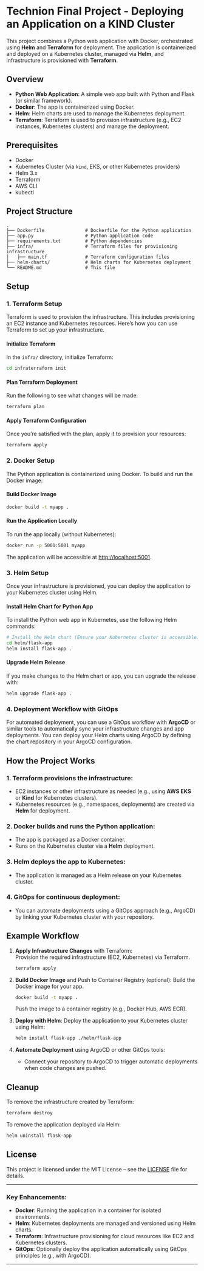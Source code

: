 # Technion Final Project - Deploying an Application on a KIND Cluster 

This project combines a Python web application with Docker, orchestrated using **Helm** and **Terraform** for deployment. The application is containerized and deployed on a Kubernetes cluster, managed via **Helm**, and infrastructure is provisioned with **Terraform**.

## Overview

- **Python Web Application**: A simple web app built with Python and Flask (or similar framework).
- **Docker**: The app is containerized using Docker.
- **Helm**: Helm charts are used to manage the Kubernetes deployment.
- **Terraform**: Terraform is used to provision infrastructure (e.g., EC2 instances, Kubernetes clusters) and manage the deployment.

## Prerequisites

- Docker
- Kubernetes Cluster (via `kind`, EKS, or other Kubernetes providers)
- Helm 3.x
- Terraform
- AWS CLI
- kubectl

## Project Structure

```plaintext
.
├── Dockerfile               # Dockerfile for the Python application
├── app.py                   # Python application code
├── requirements.txt         # Python dependencies
├── infra/                   # Terraform files for provisioning infrastructure
│   ├── main.tf              # Terraform configuration files
├── helm-charts/             # Helm charts for Kubernetes deployment
└── README.md                # This file
```

## Setup

### 1. **Terraform Setup**

Terraform is used to provision the infrastructure. This includes provisioning an EC2 instance and Kubernetes resources. Here’s how you can use Terraform to set up your infrastructure.

#### Initialize Terraform

In the `infra/` directory, initialize Terraform:

```bash
cd infraterraform init
```

#### Plan Terraform Deployment

Run the following to see what changes will be made:

```bash
terraform plan
```

#### Apply Terraform Configuration

Once you’re satisfied with the plan, apply it to provision your resources:

```bash
terraform apply
```

### 2. **Docker Setup**

The Python application is containerized using Docker. To build and run the Docker image:

#### Build Docker Image

```bash
docker build -t myapp .
```

#### Run the Application Locally

To run the app locally (without Kubernetes):

```bash
docker run -p 5001:5001 myapp
```

The application will be accessible at [http://localhost:5001](http://localhost:5001).

### 3. **Helm Setup**

Once your infrastructure is provisioned, you can deploy the application to your Kubernetes cluster using Helm.

#### Install Helm Chart for Python App

To install the Python web app in Kubernetes, use the following Helm commands:

```bash
# Install the Helm chart (Ensure your Kubernetes cluster is accessible)
cd helm/flask-app
helm install flask-app .
```

#### Upgrade Helm Release

If you make changes to the Helm chart or app, you can upgrade the release with:

```bash
helm upgrade flask-app .
```

### 4. **Deployment Workflow with GitOps**

For automated deployment, you can use a GitOps workflow with **ArgoCD** or similar tools to automatically sync your infrastructure changes and app deployments. You can deploy your Helm charts using ArgoCD by defining the chart repository in your ArgoCD configuration.

## How the Project Works

### 1. **Terraform** provisions the infrastructure:
- EC2 instances or other infrastructure as needed (e.g., using **AWS EKS** or **Kind** for Kubernetes clusters).
- Kubernetes resources (e.g., namespaces, deployments) are created via **Helm** for deployment.

### 2. **Docker** builds and runs the Python application:
- The app is packaged as a Docker container.
- Runs on the Kubernetes cluster via a **Helm** deployment.

### 3. **Helm** deploys the app to Kubernetes:
- The application is managed as a Helm release on your Kubernetes cluster.

### 4. **GitOps** for continuous deployment:
- You can automate deployments using a GitOps approach (e.g., ArgoCD) by linking your Kubernetes cluster with your repository.

## Example Workflow

1. **Apply Infrastructure Changes** with Terraform:  
   Provision the required infrastructure (EC2, Kubernetes) via Terraform.

   ```bash
   terraform apply
   ```

2. **Build Docker Image** and Push to Container Registry (optional):
   Build the Docker image for your app.

   ```bash
   docker build -t myapp . 
   ```

   Push the image to a container registry (e.g., Docker Hub, AWS ECR).

3. **Deploy with Helm**:
   Deploy the application to your Kubernetes cluster using Helm:

   ```bash
   helm install flask-app ./helm/flask-app
   ```

4. **Automate Deployment** using ArgoCD or other GitOps tools:
   - Connect your repository to ArgoCD to trigger automatic deployments when code changes are pushed.

## Cleanup

To remove the infrastructure created by Terraform:

```bash
terraform destroy
```

To remove the application deployed via Helm:

```bash
helm uninstall flask-app 
```

## License

This project is licensed under the MIT License – see the [LICENSE](LICENSE) file for details.

---

### Key Enhancements:
- **Docker**: Running the application in a container for isolated environments.
- **Helm**: Kubernetes deployments are managed and versioned using Helm charts.
- **Terraform**: Infrastructure provisioning for cloud resources like EC2 and Kubernetes clusters.
- **GitOps**: Optionally deploy the application automatically using GitOps principles (e.g., with ArgoCD).

---
